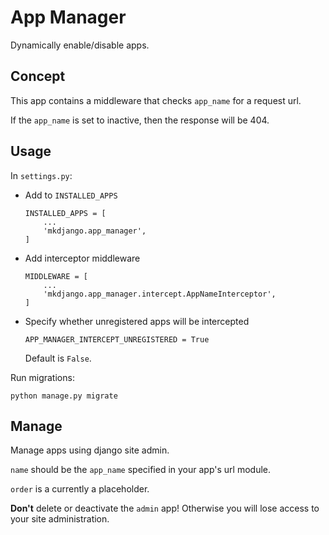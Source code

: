 # App Manager

Dynamically enable/disable apps.

## Concept

This app contains a middleware that checks `app_name` for a request url.

If the `app_name` is set to inactive, then the response will be 404.

## Usage

In `settings.py`:

* Add to `INSTALLED_APPS`

    ```
    INSTALLED_APPS = [
        ...
        'mkdjango.app_manager',
    ]
    ```

* Add interceptor middleware

    ```
    MIDDLEWARE = [
        ...
        'mkdjango.app_manager.intercept.AppNameInterceptor',
    ]
    ```

* Specify whether unregistered apps will be intercepted

    ```
    APP_MANAGER_INTERCEPT_UNREGISTERED = True
    ```

    Default is `False`.

Run migrations:

```
python manage.py migrate
```

## Manage

Manage apps using django site admin.

`name` should be the `app_name` specified in your app's url module.

`order` is a currently a placeholder.

**Don't** delete or deactivate the `admin` app! Otherwise you will lose access to your site administration.
